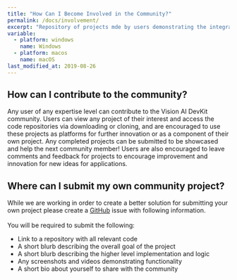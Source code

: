 ```yaml
---
title: "How Can I Become Involved in the Community?"
permalink: /docs/involvement/
excerpt: "Repository of projects mde by users demonstrating the integration of the DevKit with Azure services."
variable:
  - platform: windows
    name: Windows
  - platform: macos
    name: macOS
last_modified_at: 2019-08-26
---
```


## How can I contribute to the community?

Any user of any expertise level can contribute to the Vision AI DevKit community. Users can view any project of their interest and access the code repositories via downloading or cloning, and are encouraged to use these projects as platforms for further innovation or as a component of their own project. Any completed projects can be submitted to be showcased and help the next community member!
Users are also encouraged to leave comments and feedback for projects to encourage improvement and innovation for new ideas for applications. 


## Where can I submit my own community project?

While we are working in order to create a better solution for submitting your own project please create a [GitHub](https://github.com/Microsoft/vision-ai-developer-kit/issues) issue with following information.
<br><br>
You will be required to submit the following: 
  - Link to a repository with all relevant code
  - A short blurb describing the overall goal of the project
  - A short blurb describing the higher level implementation and logic
  - Any screenshots and videos demonstrating functionality 
  - A short bio about yourself to share with the community 



